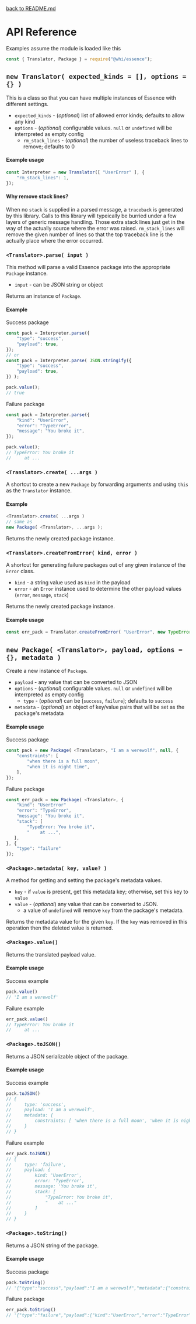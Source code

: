 [back to README.md](../README.md)

# API Reference

Examples assume the module is loaded like this
```javascript
const { Translator, Package } = require("@whi/essence");
```


## `new Translator( expected_kinds = [], options = {} )`
This is a class so that you can have multiple instances of Essence with different settings.

- `expected_kinds` - (*optional*) list of allowed error kinds; defaults to allow any kind
- `options` - (*optional*) configurable values.  `null` or `undefined` will be interrpreted as empty config
  - `rm_stack_lines` - (*optional*) the number of useless traceback lines to remove; defaults to 0

#### Example usage
```javascript
const Interpreter = new Translator([ "UserError" ], {
    "rm_stack_lines": 1,
});
```

#### Why remove stack lines?
When no `stack` is supplied in a parsed message, a `traceback` is generated by this library.  Calls
to this library will typeically be burried under a few layers of generic message handling.  Those
extra stack lines just get in the way of the actually source where the error was raised.
`rm_stack_lines` will remove the given number of lines so that the top traceback line is the
actually place where the error occurred.


### `<Translator>.parse( input )`
This method will parse a valid Essence package into the appropriate `Package` instance.

- `input` - can be JSON string or object

Returns an instance of `Package`.

#### Example

Success package
```javascript
const pack = Interpreter.parse({
    "type": "success",
    "payload": true,
});
// or
const pack = Interpreter.parse( JSON.stringify({
    "type": "success",
    "payload": true,
}) );

pack.value();
// true
```

Failure package
```javascript
const pack = Interpreter.parse({
    "kind": "UserError",
    "error": "TypeError",
    "message": "You broke it",
});

pack.value();
// TypeError: You broke it
//     at ...
```


### `<Translator>.create( ...args )`
A shortcut to create a new `Package` by forwarding arguments and using `this` as the `Translator`
instance.

#### Example
```javascript
<Translator>.create( ...args )
// same as
new Package( <Translator>, ...args );
```

Returns the newly created package instance.


### `<Translator>.createFromError( kind, error )`
A shortcut for generating failure packages out of any given instance of the `Error` class.

- `kind` - a string value used as `kind` in the payload
- `error` - an `Error` instance used to determine the other payload values (`error`, `message`, `stack`)

Returns the newly created package instance.

#### Example usage
```javascript
const err_pack = Translator.createFromError( "UserError", new TypeError("You broke it") );
```



## `new Package( <Translator>, payload, options = {}, metadata )`
Create a new instance of `Package`.

- `payload` - any value that can be converted to JSON
- `options` - (*optional*) configurable values.  `null` or `undefined` will be interrpreted as empty config
  - `type` - (*optional*) can be [`success`, `failure`]; defaults to `success`
- `metadata` - (*optional*) an object of key/value pairs that will be set as the package's metadata


#### Example usage
Success package
```javascript
const pack = new Package( <Translator>, "I am a werewolf", null, {
    "constraints": [
        "when there is a full moon",
        "when it is night time",
    ],
});
```

Failure package
```javascript
const err_pack = new Package( <Translator>, {
    "kind": "UserError"
    "error": "TypeError",
    "message": "You broke it",
    "stack": [
        "TypeError: You broke it",
        "    at ...",
   ],
}, {
    "type": "failure"
});
```


### `<Package>.metadata( key, value? )`
A method for getting and setting the package's metadata values.

- `key` - if `value` is present, get this metadata key; otherwise, set this key to `value`
- `value` - (*optional*) any value that can be converted to JSON.
  - a value of `undefined` will remove `key` from the package's metadata.

Returns the metadata value for the given `key`.  If the `key` was removed in this operation then the
deleted value is returned.


### `<Package>.value()`
Returns the translated payload value.

#### Example usage

Success example
```javascript
pack.value()
// 'I am a werewolf'
```

Failure example
```javascript
err_pack.value()
// TypeError: You broke it
//     at ...
```


### `<Package>.toJSON()`
Returns a JSON serializable object of the package.

#### Example usage

Success example
```javascript
pack.toJSON()
// {
//     type: 'success',
//     payload: 'I am a werewolf',
//     metadata: {
//         constraints: [ 'when there is a full moon', 'when it is night time' ]
//     }
// }
```

Failure example
```javascript
err_pack.toJSON()
// {
//     type: 'failure',
//     payload: {
//         kind: 'UserError',
//         error: 'TypeError',
//         message: 'You broke it',
//         stack: [
//             "TypeError: You broke it",
//             "    at ..."
//         ]
//     }
// }
```


### `<Package>.toString()`
Returns a JSON string of the package.

#### Example usage

Success package
```javascript
pack.toString()
// '{"type":"success","payload":"I am a werewolf","metadata":{"constraints":["when there is a full moon","when it is night time"]}}'
```

Failure package
```javascript
err_pack.toString()
// '{"type":"failure","payload":{"kind":"UserError","error":"TypeError","message":"You broke it","stack":["TypeError: You broke it","    at ..."]}}'
```
